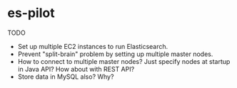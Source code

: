 # es-pilot
TODO
* Set up multiple EC2 instances to run Elasticsearch.
* Prevent "split-brain" problem by setting up multiple master nodes.
* How to connect to multiple master nodes?  Just specify nodes at startup in Java API?  How about with REST API?
* Store data in MySQL also?  Why?
